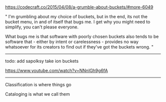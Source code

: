 <https://codecraft.co/2015/04/08/a-grumble-about-buckets/#more-6049>

"
I'm grumbling about my choice of buckets, but in the end, its not the bucket menu, in and of itself that bugs me. I get why you might need to simplify, you can't please everyone.

What bugs me is that software with poorly chosen buckets also tends to be software that - either by intent or carelessness - provides no way whatsoever for its creators to find out if they've got the buckets wrong.
"




____

todo: add sapolksy take ion buckets

<https://www.youtube.com/watch?v=NNnIGh9g6fA>

___

Classification is where things go

Cataloging is what we call them
